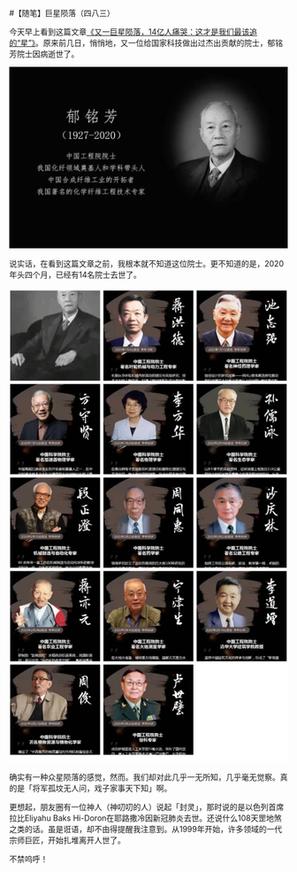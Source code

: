 #【随笔】巨星陨落（四八三）

今天早上看到这篇文章[《又一巨星陨落，14亿人痛哭：这才是我们最该追的“星”》](https://mp.weixin.qq.com/s/PkZywMI_dcZ19hN97ZimYg)。原来前几日，悄悄地，又一位给国家科技做出过杰出贡献的院士，郁铭芳院士因病逝世了。

![](yumingfang.jpeg)

说实话，在看到这篇文章之前，我根本就不知道这位院士。更不知道的是，2020年头四个月，已经有14名院士去世了。

![](stars.jpeg)

确实有一种众星陨落的感觉，然而。我们却对此几乎一无所知，几乎毫无觉察。真的是「将军孤坟无人问，戏子家事天下知」啊。

更想起，朋友圈有一位神人（神叨叨的人）说起「封灵」，那时说的是以色列首席拉比Eliyahu Baks Hi-Doron在耶路撒冷因新冠肺炎去世。还说什么108天罡地煞之类的话。虽是诳语，却不由得提醒我注意到。从1999年开始，许多领域的一代宗师巨匠，开始扎堆离开人世了。

不禁呜呼！